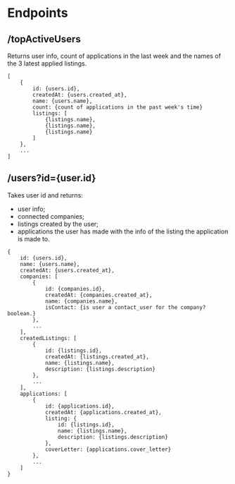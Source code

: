 
# Endpoints

## /topActiveUsers

Returns user info, count of applications in the last week and the names of the 3 latest applied listings.

```
[
	{
		id: {users.id},
		createdAt: {users.created_at},
		name: {users.name},
		count: {count of applications in the past week's time}
		listings: [
			{listings.name},
			{listings.name},
			{listings.name}
		]
	},
	...
]
```

## /users?id={user.id}

Takes user id and returns:

* user info;
* connected companies;
* listings created by the user;
* applications the user has made with the info of the listing the application is made to.


```
{
	id: {users.id},
	name: {users.name},
	createdAt: {users.created_at},
	companies: [
		{
			id: {companies.id},
			createdAt: {companies.created_at},
			name: {companies.name},
			isContact: {is user a contact_user for the company? boolean.}
		},
		...
	],
	createdListings: [
		{
			id: {listings.id},
			createdAt: {listings.created_at},
			name: {listings.name},
			description: {listings.description}
		},
		...
	],
	applications: [
		{
			id: {applications.id},
			createdAt: {applications.created_at},
			listing: {
				id: {listings.id},
				name: {listings.name},
				description: {listings.description}
			},
			coverLetter: {applications.cover_letter}
		},
		...
	]
}
```
